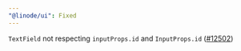 ```yaml
---
"@linode/ui": Fixed
---
```


`TextField` not respecting `inputProps.id` and `InputProps.id` ([#12502](https://github.com/linode/manager/pull/12502))
